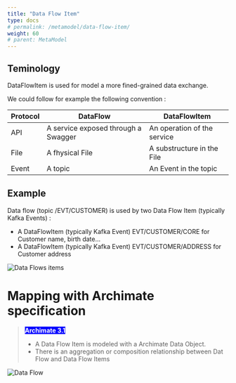 ```yaml
---
title: "Data Flow Item"
type: docs
# permalink: /metamodel/data-flow-item/
weight: 60
# parent: MetaModel
---
```


## Teminology 

DataFlowItem is used for model a more fined-grained data exchange.

We could follow for example the following convention :

| Protocol               | DataFlow                             | DataFlowItem
|------------------------|--------------------------------------|-------------
| API                    | A service exposed through a Swagger  | An operation of the service
| File                   | A fhysical File                      | A substructure in the File
| Event                  | A topic                              | An Event in the topic

## Example 

Data flow (topic /EVT/CUSTOMER) is used by two Data Flow Item (typically Kafka Events) : 
 - A DataFlowItem (typically Kafka Event) EVT/CUSTOMER/CORE for Customer name, birth date...
 - A DataFlowItem (typically Kafka Event) EVT/CUSTOMER/ADDRESS for Customer address

![Data Flows items](../png/dataflow3.png)


# Mapping with Archimate specification

> <span style="background-color: blue; color: white; font-weight: bold">Archimate 3.1</span> 
> - A Data Flow Item is modeled with a Archimate Data Object.
> - There is an aggregation or composition relationship between Dat Flow and Data Flow Items

![Data Flow](../jpg/data-flow-item.jpg)